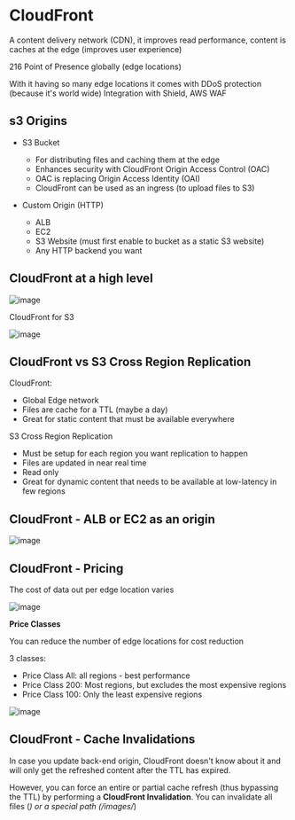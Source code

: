 # CloudFront

A content delivery network (CDN), it improves read performance, content is caches at the edge (improves user experience)

216 Point of Presence globally (edge locations)

With it having so many edge locations it comes with DDoS protection (because it's world wide) Integration with Shield, AWS WAF

## s3 Origins

- S3 Bucket
  - For distributing files and caching them at the edge
  - Enhances security with CloudFront Origin Access Control (OAC)
  - OAC is replacing Origin Access Identity (OAI)
  - CloudFront can be used as an ingress (to upload files to S3)
 
- Custom Origin (HTTP)
  - ALB
  - EC2
  - S3 Website (must first enable to bucket as a static S3 website)
  - Any HTTP backend you want

## CloudFront at a high level


![image](https://github.com/UpheldSmile/Virtual-Network/assets/49825639/16a1bf10-041d-489e-9e57-fee214656fb1)

CloudFront for S3

![image](https://github.com/UpheldSmile/Virtual-Network/assets/49825639/b2b37aa5-b1b1-4ad8-8458-6913139f8609)

## CloudFront vs S3 Cross Region Replication

CloudFront:

- Global Edge network
- Files are cache for a TTL (maybe a day)
- Great for static content that must be available everywhere

S3 Cross Region Replication
- Must be setup for each region you want replication to happen
- Files are updated in near real time
- Read only
- Great for dynamic content that needs to be available at low-latency in few regions

## CloudFront - ALB or EC2 as an origin


![image](https://github.com/UpheldSmile/Virtual-Network/assets/49825639/4a29da61-46cb-491c-9103-9fa14ef823f7)

## CloudFront - Pricing

The cost of data out per edge location varies

![image](https://github.com/UpheldSmile/Virtual-Network/assets/49825639/e472dd48-133d-4a91-8f8d-bf601625f89c)

**Price Classes**

You can reduce the number of edge locations for cost reduction

3 classes:
- Price Class All: all regions - best performance
- Price Class 200: Most regions, but excludes the most expensive regions
- Price Class 100: Only the least expensive regions

![image](https://github.com/UpheldSmile/Virtual-Network/assets/49825639/bd7aeffd-7a65-4bb5-b96e-719d036c123f)

## CloudFront - Cache Invalidations

In case you update back-end origin, CloudFront doesn't know about it and will only get the refreshed content after the TTL has expired.

However, you can force an entire or partial cache refresh (thus bypassing the TTL) by performing a **CloudFront Invalidation**. You can invalidate all files (*) or a special path (/images/*)



